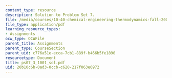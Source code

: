```yaml
---
content_type: resource
description: Solution to Problem Set 7.
file: /media/courses/10-40-chemical-engineering-thermodynamics-fall-2003/20b10c6b0ad30ccbc620217f063e6972_ps07_3_1001_sol.pdf
file_type: application/pdf
learning_resource_types:
- Assignments
ocw_type: OCWFile
parent_title: Assignments
parent_type: CourseSection
parent_uid: c776a51e-ecca-7cb1-889f-b466b5fe1890
resourcetype: Document
title: ps07_3_1001_sol.pdf
uid: 20b10c6b-0ad3-0ccb-c620-217f063e6972
---
```


